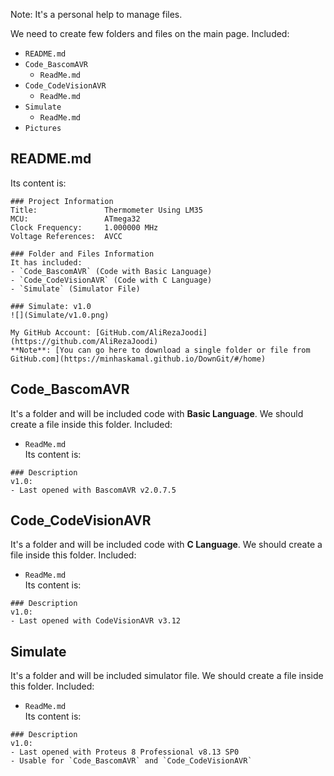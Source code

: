 Note: It's a personal help to manage files. 

We need to create few folders and files on the main page. Included:
- `README.md`
- `Code_BascomAVR`
  - `ReadMe.md`
- `Code_CodeVisionAVR`
  - `ReadMe.md`
- `Simulate`
  - `ReadMe.md`
- `Pictures`

## README.md
Its content is:	
```
### Project Information
Title:               Thermometer Using LM35  
MCU:                 ATmega32  
Clock Frequency:     1.000000 MHz  
Voltage References:  AVCC  

### Folder and Files Information
It has included:
- `Code_BascomAVR` (Code with Basic Language)
- `Code_CodeVisionAVR` (Code with C Language)
- `Simulate` (Simulator File)

### Simulate: v1.0
![](Simulate/v1.0.png)

My GitHub Account: [GitHub.com/AliRezaJoodi](https://github.com/AliRezaJoodi)  
**Note**: [You can go here to download a single folder or file from GitHub.com](https://minhaskamal.github.io/DownGit/#/home)

```

## Code_BascomAVR
It's a folder and will be included code with **Basic Language**. We should create a file inside this folder. Included:
- `ReadMe.md`   
Its content is:	
```
### Description
v1.0:
- Last opened with BascomAVR v2.0.7.5
```

## Code_CodeVisionAVR
It's a folder and will be included code with **C Language**. We should create a file inside this folder. Included:
- `ReadMe.md`   
Its content is:	
```
### Description
v1.0:
- Last opened with CodeVisionAVR v3.12
```

## Simulate
It's a folder and will be included simulator file. We should create a file inside this folder. Included:
- `ReadMe.md`   
Its content is:	
```
### Description
v1.0:
- Last opened with Proteus 8 Professional v8.13 SP0
- Usable for `Code_BascomAVR` and `Code_CodeVisionAVR`
```

